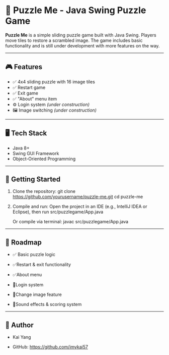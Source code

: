 # 🧩 Puzzle Me - Java Swing Puzzle Game

**Puzzle Me** is a simple sliding puzzle game built with Java Swing. Players move tiles to restore a scrambled image. The game includes basic functionality and is still under development with more features on the way.

---

## 🎮 Features

- ✅ 4x4 sliding puzzle with 16 image tiles  
- ✅ Restart game  
- ✅ Exit game  
- ✅ "About" menu item  
- ⚙️ Login system *(under construction)*  
- 🖼️ Image switching *(under construction)*  

---

## 🖥️ Tech Stack

- Java 8+
- Swing GUI Framework
- Object-Oriented Programming

---

## 🚀 Getting Started
1. Clone the repository:
   git clone https://github.com/yourusername/puzzle-me.git
   cd puzzle-me

2. Compile and run:
    Open the project in an IDE (e.g., IntelliJ IDEA or Eclipse), then run src/puzzlegame/App.java

    Or compile via terminal:
    javac src/puzzlegame/App.java
   
---

## 📌 Roadmap
   
- ✅ Basic puzzle logic 
 
- ✅Restart & exit functionality

- ✅About menu

- 🚧Login system

- 🚧Change image feature

- 🚧Sound effects & scoring system

---

## 👤 Author
   
- Kai Yang
   
- GitHub: https://github.com/imykai57
